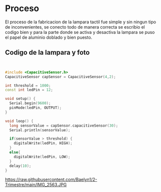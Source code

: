 # Proceso

El proceso de la fabricacion de la lampara tactil fue simple y sin ningun tipo de inconvenientes, se conecto todo de manera correcta se escribio el codigo bien y para la parte donde se activa y desactiva la lampara se puso el papel de aluminio doblado y bien puesto.


## Codigo de la lampara y foto

```C++


#include <CapacitiveSensor.h>
CapacitiveSensor capSensor = CapacitiveSensor(4,2);

int threshold = 1000;
const int ledPin = 12;

void setup() {
  Serial.begin(9600);
  pinMode(ledPin, OUTPUT);
}

void loop() {
  long sensorValue = capSensor.capacitiveSensor(30);
  Serial.println(sensorValue);

  if(sensorValue > threshold) {
    digitalWrite(ledPin, HIGH);
  }
  else{
    digitalWrite(ledPin, LOW);
  }
  delay(10);
}
```

https://raw.githubusercontent.com/Baelyn1/2-Trimestre/main/IMG_2563.JPG
